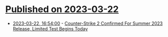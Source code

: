 # [Published on 2023-03-22](index.md)

* [2023-03-22, 16:54:00](https://games.slashdot.org/story/23/03/22/1654227/counter-strike-2-confirmed-for-summer-2023-release-limited-test-begins-today?utm_source=rss1.0mainlinkanon&utm_medium=feed) - [Counter-Strike 2 Confirmed For Summer 2023 Release, Limited Test Begins Today](https://games.slashdot.org/story/23/03/22/1654227/counter-strike-2-confirmed-for-summer-2023-release-limited-test-begins-today?utm_source=rss1.0mainlinkanon&utm_medium=feed)
